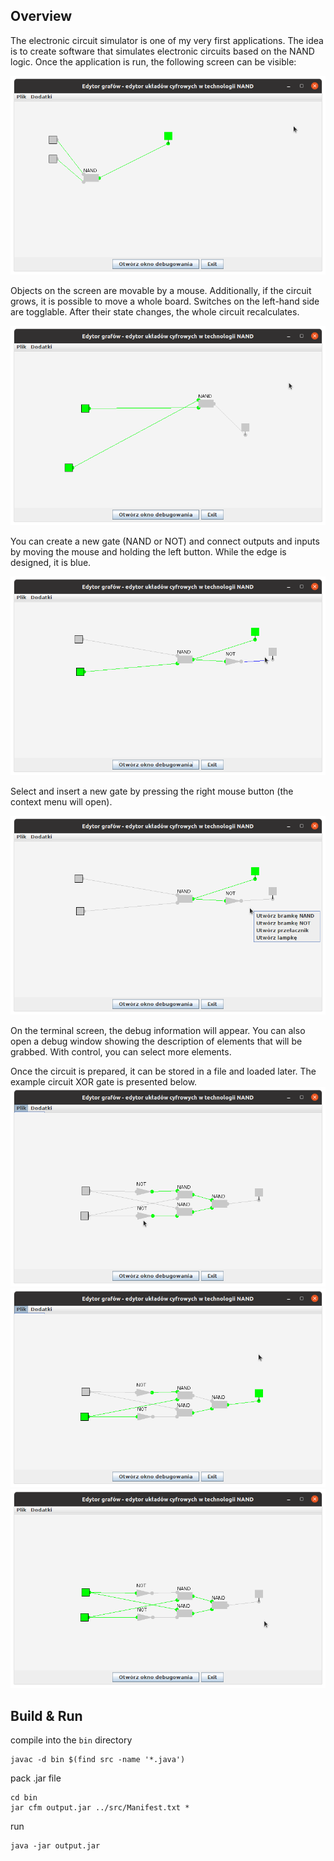 ## Overview

The electronic circuit simulator is one of my very first applications. The idea is to create software that simulates electronic circuits based on the NAND logic. Once the application is run, the following screen can be visible:

![Hello Screen](images/helloScreen.png)

Objects on the screen are movable by a mouse. Additionally, if the circuit grows, it is possible to move a whole board. Switches on the left-hand side are togglable. After their state changes, the whole circuit recalculates. 

![Move and change state](images/movedAndChanged.png)

You can create a new gate (NAND or NOT) and connect outputs and inputs by moving the mouse and holding the left button. While the edge is designed, it is blue. 

![image description](images/edgeCreation.png)


Select and insert a new gate by pressing the right mouse button (the context menu will open).

![image description](images/AvailableGates.png)

On the terminal screen, the debug information will appear. You can also open a debug window showing the description of elements that will be grabbed. With control, you can select more elements.

Once the circuit is prepared, it can be stored in a file and loaded later. The example circuit XOR gate is presented below.
![image description](images/xor1.png)
![image description](images/xor2.png)
![image description](images/xor3.png)

## Build & Run
compile into the `bin` directory
```
javac -d bin $(find src -name '*.java')
```
pack .jar file
```
cd bin
jar cfm output.jar ../src/Manifest.txt *
```
run
```
java -jar output.jar
```


